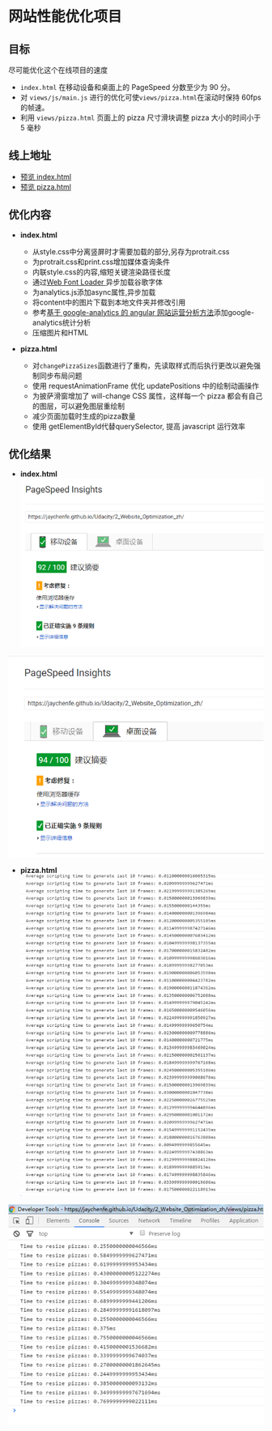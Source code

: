 
# 网站性能优化项目
## 目标
尽可能优化这个在线项目的速度

- `index.html` 在移动设备和桌面上的 PageSpeed 分数至少为 90 分。
- 对 `views/js/main.js` 进行的优化可使`views/pizza.html`在滚动时保持 60fps 的帧速。
- 利用 `views/pizza.html` 页面上的 pizza 尺寸滑块调整 pizza 大小的时间小于 5 毫秒

## 线上地址

 - [预览 index.html](https://jaychenfe.github.io/Udacity/2_Website_Optimization_zh/)
 - [预览 pizza.html](https://jaychenfe.github.io/Udacity/2_Website_Optimization_zh/views/pizza.html)
  
## 优化内容
- **index.html**
    - 从style.css中分离竖屏时才需要加载的部分,另存为protrait.css
    - 为protrait.css和print.css增加媒体查询条件
    - 内联style.css的内容,缩短关键渲染路径长度
    - 通过[Web Font Loader ](https://www.lockedowndesign.com/load-google-fonts-asynchronously-for-page-speed/)异步加载谷歌字体
    - 为analytics.js添加async属性,异步加载
    - 将content中的图片下载到本地文件夹并修改引用
    - 参考[基于 google-analytics 的 angular 网站运营分析方法](https://segmentfault.com/a/1190000003914167)添加google-analytics统计分析
    - 压缩图片和HTML

-  **pizza.html**
    -  对`changePizzaSizes`函数进行了重构，先读取样式而后执行更改以避免强制同步布局问题
    -  使用 requestAnimationFrame 优化 updatePositions 中的绘制动画操作
    -  为披萨滑窗增加了 will-change CSS 属性，这样每一个 pizza 都会有自己的图层，可以避免图层重绘制
    -  减少页面加载时生成的pizza数量
    -  使用 getElementById代替querySelector, 提高 javascript 运行效率

## 优化结果
- **index.html**
![](https://github.com/JayChenFE/Udacity/blob/master/2_Website_Optimization_zh/result/result1.png)

![](https://github.com/JayChenFE/Udacity/blob/master/2_Website_Optimization_zh/result/result2.png)


-  **pizza.html**
![](https://github.com/JayChenFE/Udacity/blob/master/2_Website_Optimization_zh/result/result3.png)

![](https://github.com/JayChenFE/Udacity/blob/master/2_Website_Optimization_zh/result/result4.png)